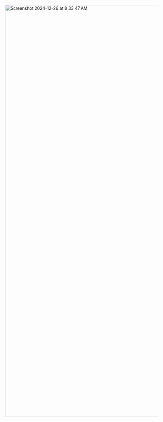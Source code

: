 <img width="1351" alt="Screenshot 2024-12-26 at 8 33 47 AM" src="https://github.com/user-attachments/assets/f5444efd-b16f-4729-848c-fad1dd584372" />
